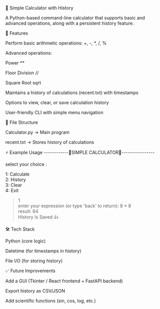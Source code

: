 🧮 Simple Calculator with History

A Python-based command-line calculator that supports basic and advanced operations, along with a persistent history feature.

🚀 Features

Perform basic arithmetic operations: +, -, *, /, %

Advanced operations:

Power **

Floor Division //

Square Root sqrt

Maintains a history of calculations (recent.txt) with timestamps

Options to view, clear, or save calculation history

User-friendly CLI with simple menu navigation

📂 File Structure

Calculator.py → Main program

recent.txt → Stores history of calculations

⚡ Example Usage
------------🧮SIMPLE CALCULATOR🧮----------------

select your choice :  

1: Calculate  
2: History  
3: Clear  
4: Exit  

> 1  
enter your expression (or type 'back' to return): 8 * 8  
result: 64  
History Is Saved 👍

🛠️ Tech Stack

Python (core logic)

Datetime (for timestamps in history)

File I/O (for storing history)

✅ Future Improvements

Add a GUI (Tkinter / React frontend + FastAPI backend)

Export history as CSV/JSON

Add scientific functions (sin, cos, log, etc.)
